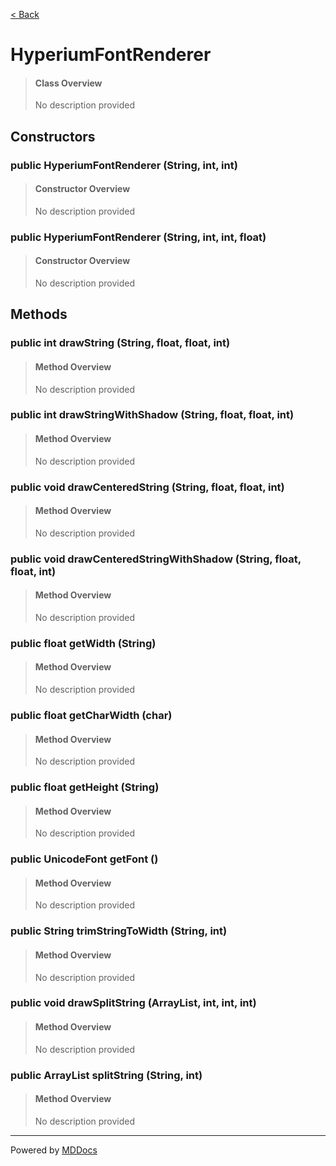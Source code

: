 [< Back](..)
# HyperiumFontRenderer #
>#### Class Overview ####
>No description provided
## Constructors ##
### public HyperiumFontRenderer (String, int, int) ###
>#### Constructor Overview ####
>No description provided
>
### public HyperiumFontRenderer (String, int, int, float) ###
>#### Constructor Overview ####
>No description provided
>
## Methods ##
### public int drawString (String, float, float, int) ###
>#### Method Overview ####
>No description provided
>
### public int drawStringWithShadow (String, float, float, int) ###
>#### Method Overview ####
>No description provided
>
### public void drawCenteredString (String, float, float, int) ###
>#### Method Overview ####
>No description provided
>
### public void drawCenteredStringWithShadow (String, float, float, int) ###
>#### Method Overview ####
>No description provided
>
### public float getWidth (String) ###
>#### Method Overview ####
>No description provided
>
### public float getCharWidth (char) ###
>#### Method Overview ####
>No description provided
>
### public float getHeight (String) ###
>#### Method Overview ####
>No description provided
>
### public UnicodeFont getFont () ###
>#### Method Overview ####
>No description provided
>
### public String trimStringToWidth (String, int) ###
>#### Method Overview ####
>No description provided
>
### public void drawSplitString (ArrayList, int, int, int) ###
>#### Method Overview ####
>No description provided
>
### public ArrayList splitString (String, int) ###
>#### Method Overview ####
>No description provided
>

---
Powered by [MDDocs](https://github.com/VRCube/MDDocs)